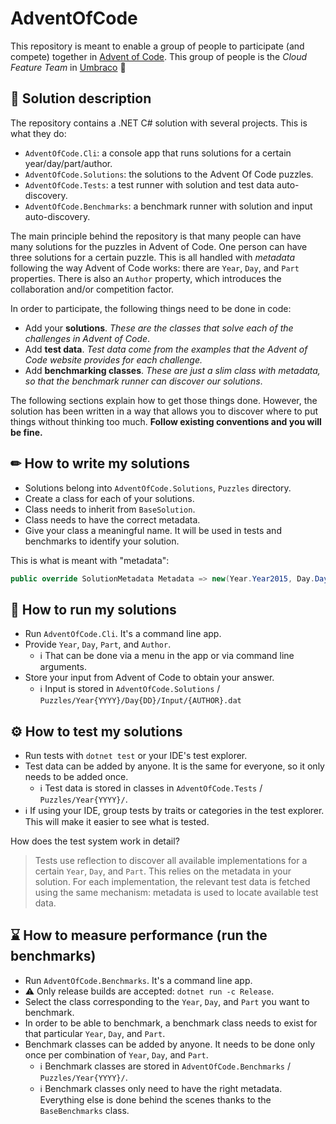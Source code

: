 # AdventOfCode

This repository is meant to enable a group of people to participate (and compete) together in [Advent of Code](https://adventofcode.com/). This group of people is the _Cloud Feature Team_ in [Umbraco](https://umbraco.com/) 🙂

## 📄 Solution description

The repository contains a .NET C# solution with several projects. This is what they do:

- `AdventOfCode.Cli`: a console app that runs solutions for a certain year/day/part/author.
- `AdventOfCode.Solutions`: the solutions to the Advent Of Code puzzles.
- `AdventOfCode.Tests`: a test runner with solution and test data auto-discovery.
- `AdventOfCode.Benchmarks`: a benchmark runner with solution and input auto-discovery.

The main principle behind the repository is that many people can have many solutions for the puzzles in Advent of Code. One person can have three solutions for a certain puzzle. This is all handled with _metadata_ following the way Advent of Code works: there are `Year`, `Day`, and `Part` properties. There is also an `Author` property, which introduces the collaboration and/or competition factor.

In order to participate, the following things need to be done in code:

- Add your **solutions**. _These are the classes that solve each of the challenges in Advent of Code_.
- Add **test data**. _Test data come from the examples that the Advent of Code website provides for each challenge._
- Add **benchmarking classes**. _These are just a slim class with metadata, so that the benchmark runner can discover our solutions_.

The following sections explain how to get those things done. However, the solution has been written in a way that allows you to discover where to put things without thinking too much. **Follow existing conventions and you will be fine.**

## ✏ How to write my solutions

- Solutions belong into `AdventOfCode.Solutions`, `Puzzles` directory.
- Create a class for each of your solutions.
- Class needs to inherit from `BaseSolution`.
- Class needs to have the correct metadata.
- Give your class a meaningful name. It will be used in tests and benchmarks to identify your solution.

This is what is meant with "metadata":

```C#
public override SolutionMetadata Metadata => new(Year.Year2015, Day.Day01, Part.Part1, Author.Jose);
```

## 🚀 How to run my solutions

- Run `AdventOfCode.Cli`. It's a command line app.
- Provide `Year`, `Day`, `Part`, and `Author`.
    - ℹ That can be done via a menu in the app or via command line arguments.
- Store your input from Advent of Code to obtain your answer.
    - ℹ Input is stored in `AdventOfCode.Solutions` / `Puzzles/Year{YYYY}/Day{DD}/Input/{AUTHOR}.dat`

## ⚙ How to test my solutions

- Run tests with `dotnet test` or your IDE's test explorer.
- Test data can be added by anyone. It is the same for everyone, so it only needs to be added once.
    - ℹ Test data is stored in classes in `AdventOfCode.Tests` / `Puzzles/Year{YYYY}/`.
- ℹ If using your IDE, group tests by traits or categories in the test explorer. This will make it easier to see what is tested.

How does the test system work in detail?

> Tests use reflection to discover all available implementations for a certain `Year`, `Day`, and `Part`. This relies on the metadata in your solution. For each implementation, the relevant test data is fetched using the same mechanism: metadata is used to locate available test data.

## ⌛ How to measure performance (run the benchmarks)

- Run `AdventOfCode.Benchmarks`. It's a command line app.
- ⚠ Only release builds are accepted: `dotnet run -c Release`.
- Select the class corresponding to the `Year`, `Day`, and `Part` you want to benchmark.
- In order to be able to benchmark, a benchmark class needs to exist for that particular `Year`, `Day`, and `Part`.
- Benchmark classes can be added by anyone. It needs to be done only once per combination of `Year`, `Day`, and `Part`.
    - ℹ Benchmark classes are stored in `AdventOfCode.Benchmarks` / `Puzzles/Year{YYYY}/`.
    - ℹ Benchmark classes only need to have the right metadata. Everything else is done behind the scenes thanks to the `BaseBenchmarks` class.
